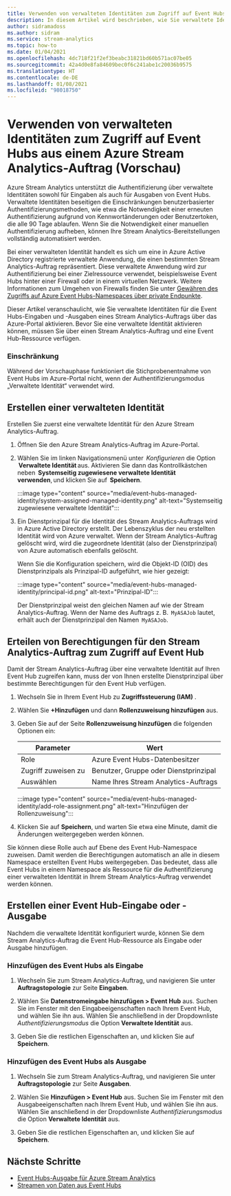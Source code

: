 ```yaml
---
title: Verwenden von verwalteten Identitäten zum Zugriff auf Event Hubs aus einem Azure Stream Analytics-Auftrag (Vorschau)
description: In diesem Artikel wird beschrieben, wie Sie verwaltete Identitäten verwenden, um Ihre Azure Stream Analytics-Aufträge für die Event Hubs-Eingabe und -Ausgabe zu authentifizieren.
author: sidramadoss
ms.author: sidram
ms.service: stream-analytics
ms.topic: how-to
ms.date: 01/04/2021
ms.openlocfilehash: 4dc718f21f2ef3beabc31821bd60b571ac07be05
ms.sourcegitcommit: 42a4d0e8fa84609bec0f6c241abe1c20036b9575
ms.translationtype: HT
ms.contentlocale: de-DE
ms.lasthandoff: 01/08/2021
ms.locfileid: "98018750"
---
```

# <a name="use-managed-identities-to-access-event-hubfrom-an-azure-stream-analytics-job-preview"></a>Verwenden von verwalteten Identitäten zum Zugriff auf Event Hubs aus einem Azure Stream Analytics-Auftrag (Vorschau)

Azure Stream Analytics unterstützt die Authentifizierung über verwaltete Identitäten sowohl für Eingaben als auch für Ausgaben von Event Hubs. Verwaltete Identitäten beseitigen die Einschränkungen benutzerbasierter Authentifizierungsmethoden, wie etwa die Notwendigkeit einer erneuten Authentifizierung aufgrund von Kennwortänderungen oder Benutzertoken, die alle 90 Tage ablaufen. Wenn Sie die Notwendigkeit einer manuellen Authentifizierung aufheben, können Ihre Stream Analytics-Bereitstellungen vollständig automatisiert werden.  

Bei einer verwalteten Identität handelt es sich um eine in Azure Active Directory registrierte verwaltete Anwendung, die einen bestimmten Stream Analytics-Auftrag repräsentiert. Diese verwaltete Anwendung wird zur Authentifizierung bei einer Zielressource verwendet, beispielsweise Event Hubs hinter einer Firewall oder in einem virtuellen Netzwerk. Weitere Informationen zum Umgehen von Firewalls finden Sie unter [Gewähren des Zugriffs auf Azure Event Hubs-Namespaces über private Endpunkte](../event-hubs/private-link-service.md#trusted-microsoft-services).

Dieser Artikel veranschaulicht, wie Sie verwaltete Identitäten für die Event Hubs-Eingaben und -Ausgaben eines Stream Analytics-Auftrags über das Azure-Portal aktivieren. Bevor Sie eine verwaltete Identität aktivieren können, müssen Sie über einen Stream Analytics-Auftrag und eine Event Hub-Ressource verfügen.

### <a name="limitation"></a>Einschränkung
Während der Vorschauphase funktioniert die Stichprobenentnahme von Event Hubs im Azure-Portal nicht, wenn der Authentifizierungsmodus „Verwaltete Identität“ verwendet wird.

## <a name="create-a-managedidentity"></a>Erstellen einer verwalteten Identität  

Erstellen Sie zuerst eine verwaltete Identität für den Azure Stream Analytics-Auftrag.  

1. Öffnen Sie den Azure Stream Analytics-Auftrag im Azure-Portal.  

1. Wählen Sie im linken Navigationsmenü unter  *Konfigurieren* die Option  **Verwaltete Identität** aus. Aktivieren Sie dann das Kontrollkästchen neben  **Systemseitig zugewiesene verwaltete Identität verwenden**, und klicken Sie auf  **Speichern**.

   :::image type="content" source="media/event-hubs-managed-identity/system-assigned-managed-identity.png" alt-text="Systemseitig zugewiesene verwaltete Identität":::  

1. Ein Dienstprinzipal für die Identität des Stream Analytics-Auftrags wird in Azure Active Directory erstellt. Der Lebenszyklus der neu erstellten Identität wird von Azure verwaltet. Wenn der Stream Analytics-Auftrag gelöscht wird, wird die zugeordnete Identität (also der Dienstprinzipal) von Azure automatisch ebenfalls gelöscht.  

   Wenn Sie die Konfiguration speichern, wird die Objekt-ID (OID) des Dienstprinzipals als Prinzipal-ID aufgeführt, wie hier gezeigt:  

   :::image type="content" source="media/event-hubs-managed-identity/principal-id.png" alt-text="Prinzipal-ID":::

   Der Dienstprinzipal weist den gleichen Namen auf wie der Stream Analytics-Auftrag. Wenn der Name des Auftrags z. B.  `MyASAJob` lautet, erhält auch der Dienstprinzipal den Namen  `MyASAJob`.  

## <a name="grant-the-stream-analytics-job-permissionsto-access-the-event-hub"></a>Erteilen von Berechtigungen für den Stream Analytics-Auftrag zum Zugriff auf Event Hub

Damit der Stream Analytics-Auftrag über eine verwaltete Identität auf Ihren Event Hub zugreifen kann, muss der von Ihnen erstellte Dienstprinzipal über bestimmte Berechtigungen für den Event Hub verfügen.

1. Wechseln Sie in Ihrem Event Hub zu **Zugriffssteuerung (IAM)** .

1. Wählen Sie **+Hinzufügen** und dann **Rollenzuweisung hinzufügen** aus.

1. Geben Sie auf der Seite **Rollenzuweisung hinzufügen** die folgenden Optionen ein:

   |Parameter|Wert|
   |---------|-----|
   |Role|Azure Event Hubs-Datenbesitzer|
   |Zugriff zuweisen zu|Benutzer, Gruppe oder Dienstprinzipal|
   |Auswählen|Name Ihres Stream Analytics-Auftrags|

   :::image type="content" source="media/event-hubs-managed-identity/add-role-assignment.png" alt-text="Hinzufügen der Rollenzuweisung":::

1. Klicken Sie auf **Speichern**, und warten Sie etwa eine Minute, damit die Änderungen weitergegeben werden können.

Sie können diese Rolle auch auf Ebene des Event Hub-Namespace zuweisen. Damit werden die Berechtigungen automatisch an alle in diesem Namespace erstellten Event Hubs weitergegeben. Das bedeutet, dass alle Event Hubs in einem Namespace als Ressource für die Authentifizierung einer verwalteten Identität in Ihrem Stream Analytics-Auftrag verwendet werden können.

## <a name="create-anevent-hub-input-or-output"></a>Erstellen einer Event Hub-Eingabe oder -Ausgabe  

Nachdem die verwaltete Identität konfiguriert wurde, können Sie dem Stream Analytics-Auftrag die Event Hub-Ressource als Eingabe oder Ausgabe hinzufügen.  

### <a name="add-the-event-hub-as-an-input"></a>Hinzufügen des Event Hubs als Eingabe 

1. Wechseln Sie zum Stream Analytics-Auftrag, und navigieren Sie unter **Auftragstopologie** zur Seite **Eingaben**.

1. Wählen Sie **Datenstromeingabe hinzufügen > Event Hub** aus. Suchen Sie im Fenster mit den Eingabeeigenschaften nach Ihrem Event Hub, und wählen Sie ihn aus. Wählen Sie anschließend in der Dropdownliste *Authentifizierungsmodus* die Option **Verwaltete Identität** aus.

1. Geben Sie die restlichen Eigenschaften an, und klicken Sie auf **Speichern**.

### <a name="add-the-event-hub-as-an-output"></a>Hinzufügen des Event Hubs als Ausgabe

1. Wechseln Sie zum Stream Analytics-Auftrag, und navigieren Sie unter **Auftragstopologie** zur Seite **Ausgaben**.

1. Wählen Sie **Hinzufügen > Event Hub** aus. Suchen Sie im Fenster mit den Ausgabeeigenschaften nach Ihrem Event Hub, und wählen Sie ihn aus. Wählen Sie anschließend in der Dropdownliste *Authentifizierungsmodus* die Option **Verwaltete Identität** aus.

1. Geben Sie die restlichen Eigenschaften an, und klicken Sie auf **Speichern**.

## <a name="next-steps"></a>Nächste Schritte

* [Event Hubs-Ausgabe für Azure Stream Analytics](event-hubs-output.md)
* [Streamen von Daten aus Event Hubs](stream-analytics-define-inputs.md#stream-data-from-event-hubs)
